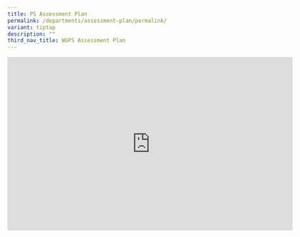 ```yaml
---
title: P5 Assessment Plan
permalink: /departments/assessment-plan/permalink/
variant: tiptap
description: ""
third_nav_title: WGPS Assessment Plan
---
```

<div class="iframe-wrapper"><iframe height="389" width="640" allowfullscreen="true" frameborder="0" src="https://docs.google.com/presentation/d/e/2PACX-1vQHvVxqqZ2I4g2Wg8RtDmFgM1HNbfyWd3ciT1hoHUjocXTWYzosvVTLLkPFCM-apQ/embed?start=false&amp;loop=false&amp;delayms=3000"></iframe></div><p></p>